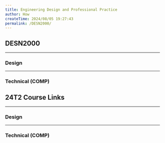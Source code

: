 ```yaml
---
title: Engineering Design and Professional Practice
author: How
createTime: 2024/08/05 19:27:43
permalink: /DESN2000/
---
```


<script setup>
import unswUpdating from '@unswUpdating'
</script>

 
<div class="hao-card card-title">

## DESN2000 <unswUpdating />
---
### Design



---
### Technical (COMP)

<HButton icon='mdi:lecture' title='Lecture' src='Lecture'/>

<HButton icon='icomoon-free:lab' title='Laboratory' src='Lab/'/>

</div>

<div class="how_qb">

## 24T2 Course Links

---
### Design

<p>
<HButton icon='devicon:moodle' title='Moodle' src='https://moodle.telt.unsw.edu.au/course/view.php?id=84528'/>
</p>

<p>
<HButton theme='alt' icon='ph:video' title='Week 1 Tuesday Lecture' src='https://moodle.telt.unsw.edu.au/mod/lti/view.php?id=6761497'/>
<HButton theme='alt' icon='ph:video' title='Recordings of design lectures' src='https://moodle.telt.unsw.edu.au/mod/url/view.php?id=6807247'/>
</p>

---
### Technical (COMP)

<p>
<HButton img='/webcms3.ico' title='WebCMS3' src='https://webcms3.cse.unsw.edu.au/DESN2000/24T2/'/>

<HButton theme='alt' img='/webcms3.ico' title='Project' src='https://webcms3.cse.unsw.edu.au/files/9881c8e5a0e0cfd08c7590799d7b0550469a49ab573b32b48f687ab831d6c464' />

<HButton theme='alt' img='/webcms3.ico' title='Labs' src='https://webcms3.cse.unsw.edu.au/DESN2000/24T2/resources/98736' />
</p>

<p>
<HButton theme='alt' icon='logos:youtube-icon' title='Lecture Recording (Youtube)' src='https://webcms3.cse.unsw.edu.au/logger/3843/100509'/>
<HButton theme='alt' icon='ph:video' title='Echo360 link (Moodle)' src='https://webcms3.cse.unsw.edu.au/logger/3843/100350'/>
</p>





<p>
<HButton icon='vscode-icons:file-type-gitlab' title='GitLab' src='https://nw-syd-gitlab.cseunsw.tech/z5423001/desn2000ce-group-c' />
</p>


</div>